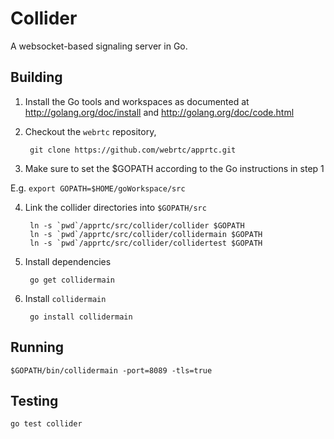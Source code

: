 # Collider

A websocket-based signaling server in Go.

## Building

1. Install the Go tools and workspaces as documented at http://golang.org/doc/install and http://golang.org/doc/code.html

2. Checkout the `webrtc` repository,

        git clone https://github.com/webrtc/apprtc.git

3. Make sure to set the $GOPATH according to the Go instructions in step 1

  E.g. `export GOPATH=$HOME/goWorkspace/src`

4. Link the collider directories into `$GOPATH/src`

        ln -s `pwd`/apprtc/src/collider/collider $GOPATH
        ln -s `pwd`/apprtc/src/collider/collidermain $GOPATH
        ln -s `pwd`/apprtc/src/collider/collidertest $GOPATH

5. Install dependencies

        go get collidermain

6. Install `collidermain`

        go install collidermain


## Running

    $GOPATH/bin/collidermain -port=8089 -tls=true

## Testing

    go test collider

